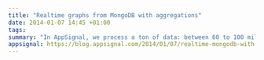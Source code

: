 ```yaml
---
title: "Realtime graphs from MongoDB with aggregations"
date: 2014-01-07 14:45 +01:00
tags:
summary: "In AppSignal, we process a ton of data: between 60 to 100 million entries per day. We aggregate this data with only few seconds delay. Let's see how we did this."
appsignal: https://blog.appsignal.com/2014/01/07/realtime-mongodb-with-aggregations.html
---
```

